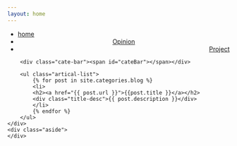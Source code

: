 ```yaml
---
layout: home
---
```


<div class="index-content blog">
    <div class="section">
        <ul class="artical-cate">
            <li class="on"><a href="/"><span>home</span></a></li>
            <li style="text-align:center"><a href="/opinion"><span>Opinion</span></a></li>
            <li style="text-align:right"><a href="/project"><span>Project</span></a></li>
        </ul>

        <div class="cate-bar"><span id="cateBar"></span></div>

        <ul class="artical-list">
            {% for post in site.categories.blog %}
            <li>
            <h2><a href="{{ post.url }}">{{post.title }}</a></h2>
            <div class="title-desc">{{ post.description }}</div>
            </li>
            {% endfor %}
        </ul>
    </div>
    <div class="aside">
    </div>
</div>

